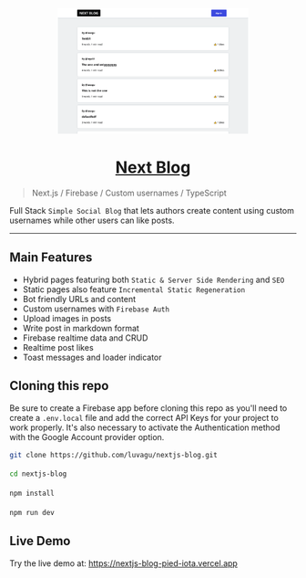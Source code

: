 <p align="center">
  <a href="https://nextjs-blog-pied-iota.vercel.app">
    <img src="Screenshot.png" height="220">
    <h1 align="center">Next Blog</h1>
  </a>
</p>

> Next.js / Firebase / Custom usernames / TypeScript

Full Stack `Simple Social Blog` that lets authors create content using custom usernames while other users can like posts.

------

## Main Features

- Hybrid pages featuring both `Static & Server Side Rendering` and `SEO`
- Static pages also feature `Incremental Static Regeneration`
- Bot friendly URLs and content
- Custom usernames with `Firebase Auth`
- Upload images in posts
- Write post in markdown format
- Firebase realtime data and CRUD
- Realtime post likes
- Toast messages and loader indicator

## Cloning this repo

Be sure to create a Firebase app before cloning this repo as you'll need to create a `.env.local` file and add the correct API Keys for your project to work properly. It's also necessary to activate the Authentication method with the Google Account provider option.

```bash
git clone https://github.com/luvagu/nextjs-blog.git

cd nextjs-blog

npm install

npm run dev
```

## Live Demo

Try the live demo at: https://nextjs-blog-pied-iota.vercel.app

